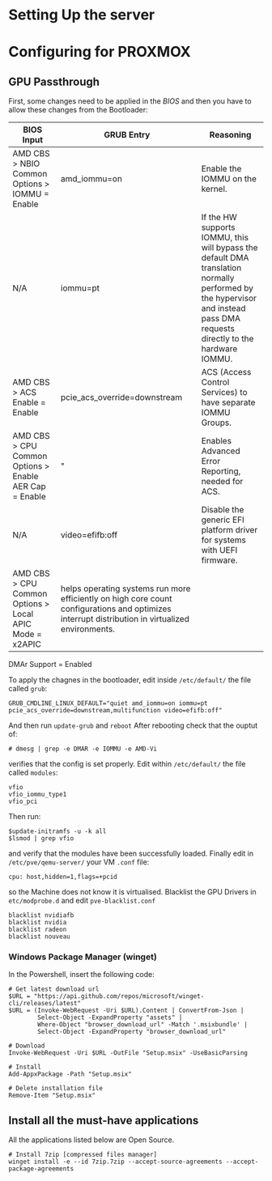# Setting Up the server
# Configuring for PROXMOX
## GPU Passthrough
First, some changes need to be applied in the *BIOS* and then you have to allow these changes from the Bootloader:

| BIOS Input  | GRUB Entry | Reasoning |
| ------------- | ------------- | ------------- |
| AMD CBS > NBIO Common Options > IOMMU = Enable | amd_iommu=on | Enable the IOMMU on the kernel. |
| N/A | iommu=pt | If the HW supports IOMMU, this will bypass the default DMA translation normally performed by the hypervisor and instead pass DMA requests directly to the hardware IOMMU. |
| AMD CBS > ACS Enable = Enable | pcie_acs_override=downstream | ACS (Access Control Services) to have separate IOMMU Groups. |
| AMD CBS > CPU Common Options > Enable AER Cap = Enable | " | Enables Advanced Error Reporting, needed for ACS. |
| N/A | video=efifb:off | Disable the generic EFI platform driver for systems with UEFI firmware. |
| AMD CBS > CPU Common Options > Local APIC Mode = x2APIC | helps operating systems run more efficiently on high core count configurations and optimizes interrupt distribution in virtualized environments. |
DMAr Support = Enabled

To apply the chagnes in the bootloader, edit inside `/etc/default/` the file called `grub`:
```
GRUB_CMDLINE_LINUX_DEFAULT="quiet amd_iommu=on iommu=pt pcie_acs_override=downstream,multifunction video=efifb:off"
```
And then run `update-grub` and `reboot`
After rebooting check that the ouptut of:
```
# dmesg | grep -e DMAR -e IOMMU -e AMD-Vi
```
verifies that the config is set properly.
Edit within `/etc/default/` the file called `modules`:
```
vfio
vfio_iommu_type1
vfio_pci
```
Then run:
```
$update-initramfs -u -k all
$lsmod | grep vfio
```
and verify that the modules have been successfully loaded.
Finally edit in `/etc/pve/qemu-server/` your VM `.conf` file:
```
cpu: host,hidden=1,flags=+pcid
```
so the Machine does not know it is virtualised.
Blacklist the GPU Drivers in `etc/modprobe.d` and edit `pve-blacklist.conf`
```
blacklist nvidiafb
blacklist nvidia
blacklist radeon
blacklist nouveau
```

### Windows Package Manager (winget)
In the Powershell, insert the following code:
```
# Get latest download url
$URL = "https://api.github.com/repos/microsoft/winget-cli/releases/latest"
$URL = (Invoke-WebRequest -Uri $URL).Content | ConvertFrom-Json |
        Select-Object -ExpandProperty "assets" |
        Where-Object "browser_download_url" -Match '.msixbundle' |
        Select-Object -ExpandProperty "browser_download_url"

# Download
Invoke-WebRequest -Uri $URL -OutFile "Setup.msix" -UseBasicParsing

# Install
Add-AppxPackage -Path "Setup.msix"

# Delete installation file
Remove-Item "Setup.msix"
```
## Install all the must-have applications
All the applications listed below are Open Source.
```
# Install 7zip [compressed files manager]
winget install -e --id 7zip.7zip --accept-source-agreements --accept-package-agreements
```
